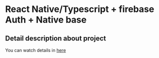 # React Native/Typescript + firebase Auth + Native base

## Detail description about project
You can watch details in [here](https://www.notion.so/hohuns17/InterLogger-mobile-6774e795f3ab4cdfb0eaceb84c86c255?pvs=4)
